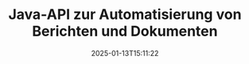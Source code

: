 ---
############################# Static ############################
layout: "landing"
date: 2025-01-13T15:11:22
draft: false

lang: de
product: "Assembly"
product_tag: "assembly"
platform: "Java"
platform_tag: "java"

############################# Drop-down ############################
supported_platforms:
  items:
    # supported_platforms loop
    - title: ".NET"
      tag: "net"
    # supported_platforms loop
    - title: "Java"
      tag: "java"
    # supported_platforms loop
    - title: "Node.js"
      tag: "nodejs-java"

############################# Head ############################
head_title: "Java-Bibliothek zur Dokumentenerstellung, Automatisierung und Berichterstellung"
head_description: "Java-Bibliothek zur Automatisierung der Dokumentenerstellung und Generierung von Berichten. Erstellen Sie PDF-, Word-, Excel-, PPTX-, HTML- und E-Mail-Dokumente mit benutzerdefinierten Vorlagen."

############################# Header ############################
title: "Java-API zur Automatisierung von Berichten und Dokumenten"
description: "Vereinfachen Sie die Berichterstellung in Java, indem Sie Daten mit Vorlagen zusammenführen."
words:
  for: "für"

actions:
  main: "Testversion über Maven erhalten"
  main_link: "https://releases.groupdocs.com/java/repo/com/groupdocs/groupdocs-assembly/"
  alt: "Lizenzierung"
  alt_link: "https://purchase.groupdocs.com/pricing/assembly/java/"
  title: "Bereit, loszulegen?"
  description: "Testen Sie die Funktionen von GroupDocs.Assembly kostenlos oder fordern Sie eine Lizenz an."

release:
  title: "Version {0} veröffentlicht"
  notes: "Sehen Sie, was neu ist"
  downloads: "Downloads"
  link: "https://releases.groupdocs.com/assembly/java/"

code:
  title: "Erzeugen eines Diagramms in DOCX mit Java"
  more: "Weitere Beispiele"
  more_link: "https://github.com/groupdocs-assembly/GroupDocs.Assembly-for-Java/"
  install_title : "Maven XML"
  install: |
    <dependency>
      <groupId>com.groupdocs</groupId>
      <artifactId>groupdocs-assembly</artifactId>
      <version>{0}</version>
    </dependency>
  content: |
    ```java {style=abap}
    // Pfad zur Hauptvorlage
    String template = "chart_template.docx";

    // Produktivitätsdaten der Manager aus der Quelle abrufen
    DocumentTable data_table = 
        new DocumentTable("Managers.json", 1);

    // Erstellen Sie eine Instanz von DataSourceInfo mit den Daten
    DataSourceInfo data 
        = new DataSourceInfo(data_table, "managers");

    // Die Diagrammfaben mit einem anderen DataSourceInfo festlegen
    DataSourceInfo design = 
        new DataSourceInfo("red", "color");

    // Die Vorlage mit Daten füllen und in die Ausgabe speichern
    DocumentAssembler asm = new DocumentAssembler();
    asm.assembleDocument(template, "result.docx", data, design);
    ```

############################# Overview ############################
overview:
  enable: true
  title: "GroupDocs.Assembly Übersicht"
  description: "Eine Java-Bibliothek, die für die automatisierte Dokumentenerstellung und nahtlose Datenintegration entwickelt wurde."
  features:
    # feature loop
    - title: "Fügen Sie Geschäftsdaten mit Java in Vorlagen ein"
      content: "Erstellen Sie mühelos professionelle Berichte, indem Sie Daten aus JSON, XML oder anderen Quellen in vordefinierte Vorlagen mithilfe von GroupDocs.Assembly for Java einfügen."

    # feature loop
    - title: "Arbeiten Sie mit eingebetteten Objekten"
      content: "Füllen Sie automatisch Elemente wie Tabellen, Diagramme und Diagramme in Dokumenten mit Daten aus externen Quellen aus."

    # feature loop
    - title: "Erweiterte Anpassung"
      content: "GroupDocs.Assembly for Java bietet flexible Funktionen wie die Erzeugung von Barcodes, das Abrufen von Online-Daten über URLs und das Exportieren von Ausgaben in verschiedenen Formaten."

############################# Platforms ############################
platforms:
  enable: true
  title: "Plattformunabhängigkeit"
  description: "GroupDocs.Assembly for Java funktioniert nahtlos mit gängigen Betriebssystemen, Entwicklungsframeworks und Paketmanagern."
  items:
    # platform loop
    - title: "Amazon"
      image: "amazon"
    # platform loop
    - title: "Docker"
      image: "docker"
    # platform loop
    - title: "Azure"
      image: "azure"
    # platform loop
    - title: "Eclipse"
      image: "eclipse"
    # platform loop
    - title: "IntelliJ"
      image: "intellij"
    # platform loop
    - title: "Windows"
      image: "windows"
    # platform loop
    - title: "Linux"
      image: "linux"
    # platform loop
    - title: "Maven"
      image: "maven"

############################# File formats ############################
formats:
  enable: true
  title: "Unterstützte Dateiformate"
  description: |
    GroupDocs.Assembly for Java unterstützt eine Vielzahl von [Dokumentformaten](https://docs.groupdocs.com/assembly/java/supported-document-formats/).
  groups:
    # group loop
    - color: "green"
      content: |
        ### Microsoft Office Formate
        * **Word:**  DOCX, DOC, DOCM, DOT, DOTX, DOTM, RTF, WordprocessingML
        * **Excel:** XLSX, XLS, XLSM, XLSB, XLTM, XLT, XLTM, XLTX, SpreadsheetML
        * **PowerPoint:** PPT, PPTX, PPTM, PPS, PPSX, PPSM, POTM, POTX
    # group loop
    - color: "blue"
      content: |
        ### Bilder & Andere Formate
        * **Portabel:** PDF
        * **Bilder:** SVG, TIFF
        * **Andere Office-Formate:** ODT, OTT, OTS, ODS, ODP, OTP
      # group loop
    - color: "red"
      content: |
        ### Andere Formate
        * **Web:** HTML, MHTML
        * **E-Mails:** EML, MSG, EMLX
        * **Andere:** EPUB, MD

############################# Features ############################
features:
  enable: true
  title: "Hauptfähigkeiten von GroupDocs.Assembly"
  description: "Erstellen Sie professionelle Dokumente und Berichte mit fortschrittlicher Datenverarbeitung."

  items:
    # feature loop
    - icon: "preview"
      title: "Visuelle Datenobjekte"
      content: "Fügen Sie Elemente wie Diagramme, Tabellen, Bilder und Listen direkt in Ihre Dokumente ein und formatieren Sie diese."

    # feature loop
    - icon: "manipulate"
      title: "Datenumwandlung"
      content: "Verwenden Sie Formeln, Sortierung und andere Werkzeuge, um Ihre Daten effektiv zu organisieren und darzustellen."

    # feature loop
    - icon: "two_pages"
      title: "Unterstützung für mehrere Formate"
      content: "Arbeiten Sie mühelos mit gängigen Dateitypen für Vorlagen und Ausgabedateien."

    # feature loop
    - icon: "document_settings"
      title: "Erweiterte Formatierung von Vorlagen"
      content: "Passen Sie Vorlagen mit numerischen, alphabetischen und anderen erweiterten Formatierungsoptionen an."

    # feature loop
    - icon: "text"
      title: "Dynamische Barcode-Generierung"
      content: "Erstellen und fügen Sie schnell Barcode-Bilder nach Bedarf in Dokumente ein."

    # feature loop
    - icon: "add"
      title: "Flexible Textformatierung"
      content: "Wenden Sie Texttransformationen wie Großbuchstaben, Kleinbuchstaben, Titelcase oder andere Stile in Vorlagen an."

    # feature loop
    - icon: "manipulate"
      title: "Importieren Sie externe Inhalte"
      content: "Binden Sie Inhalte aus externen Dateien dynamisch in die Erstellung von Dokumenten ein."

    # feature loop
    - icon: "convert"
      title: "Exportieren in mehreren Formaten"
      content: "Speichern Sie endgültige Dokumente in verschiedenen Dateiformaten mit angegebenen Erweiterungen oder Konfigurationen."

    # feature loop
    - icon: "update"
      title: "Dynamisches Medien-Embedding"
      content: "Fügen Sie Bilder oder andere Inhalte mit Base64-codierten Daten während der Erstellung von Dokumenten ein."

############################# Code samples ############################
code_samples:
  enable: true
  title: "Codebeispiele"
  description: "Entdecken Sie Beispielcodes für häufige Aufgaben mit GroupDocs.Assembly."
  items:
    # code sample loop
    - title: "Erstellen Sie eine Aufzählungsliste in Word"
      content: |
        Erfahren Sie, wie Sie [Aufzählungslisten](https://docs.groupdocs.com/assembly/java/bulleted-list-in-word-processing-document/) zu Word-Dokumenten für eine organisierte Datenpräsentation hinzufügen. Dieses Beispiel zeigt, wie Sie mit GroupDocs.Assembly eine Liste in Word generieren.
        {{< landing/code title="Erstellen Sie eine Aufzählungsliste in Word">}}
        ```java {style=abap}
        // Fügen Sie diese Vorlage auf einer Dokumentseite ein:
        // Leistungsindikatoren der Manager
        // . <<foreach [in products]>><<[ProductName]>>
        // <</foreach>>

        // Geben Sie den Vorlagenpfad an
        String template = "Bulleted List Template.docx";

        // Legen Sie den Ausgabedateipfad fest
        String result = "Result Report.docx"

        // Rufen Sie die Daten der Manager aus einer JSON-Quelle ab
        JsonDataSource dataSource = new JsonDataSource("Report data.json");
        DataSourceInfo data = new DataSourceInfo(dataSource, "managers")

        // Generieren Sie den Bericht mit den ausgefüllten Daten
        DocumentAssembler assembler = new DocumentAssembler();
        assembler.assembleDocument(template, result, data);
        ```
        {{< /landing/code >}}
    # code sample loop
    - title: "Erstellen Sie Tortendiagramme in PPTX"
      content: |
        Verwenden Sie Vorlagen und XML, um [Tortendiagramme](https://docs.groupdocs.com/assembly/java/pie-chart-in-presentation-document/) in Ihre Präsentationen einzufügen. Machen Sie Ihre Berichte ansprechender, indem Sie Tortendiagramme zur Visualisierung von Daten einfügen.
        {{< landing/code title="Erstellen Sie Tortendiagramme in PPTX">}}
        ```java {style=abap}   
        // Fügen Sie das Titel-Template für das Diagramm zur Präsentation hinzu:
        // Umsatz der Kunden <<foreach [in customers]>> 
        // <<x [CustomerName]>>

        // Fügen Sie auch das Daten-Template für das Diagramm hinzu:
        // Total Order Price<<foreach [in customers]>> 
        // <<x [CustomerName]>>

        // Geben Sie den Pfad zur Diagrammvorlage an
        String template = "Pie Chart Template.pptx";

        // Legen Sie den Ausgabedateipfad fest
        String result = "Result Report.pptx"

        // Rufen Sie die Kundendaten aus einer XML-Quelle ab
        JsonDataSource dataSource = new JsonDataSource("Chart data.xml");
        DataSourceInfo data = new DataSourceInfo(dataSource, "customers")

        // Generieren Sie das Diagramm und speichern Sie das Ergebnis
        DocumentAssembler assembler = new DocumentAssembler();
        assembler.assembleDocument(template, result, data);
        ```
        {{< /landing/code >}}

---